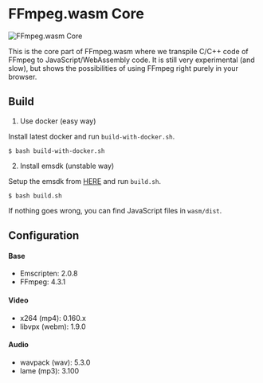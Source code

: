 FFmpeg.wasm Core
================
![FFmpeg.wasm Core](https://github.com/ffmpegwasm/ffmpeg.wasm-core/workflows/FFmpeg.wasm/badge.svg?branch=n4.3.1-wasm)

This is the core part of FFmpeg.wasm where we transpile C/C++ code of FFmpeg to JavaScript/WebAssembly code. It is still very experimental (and slow), but shows the possibilities of using FFmpeg right purely in your browser.

## Build

1. Use docker (easy way)

Install latest docker and run `build-with-docker.sh`.

```
$ bash build-with-docker.sh
```

2. Install emsdk (unstable way)

Setup the emsdk from [HERE](https://emscripten.org/docs/getting_started/downloads.html) and run `build.sh`.

```
$ bash build.sh
```

If nothing goes wrong, you can find JavaScript files in `wasm/dist`.

## Configuration

#### Base

- Emscripten: 2.0.8
- FFmpeg: 4.3.1

#### Video

- x264 (mp4): 0.160.x
- libvpx (webm): 1.9.0

#### Audio

- wavpack (wav): 5.3.0
- lame (mp3): 3.100
